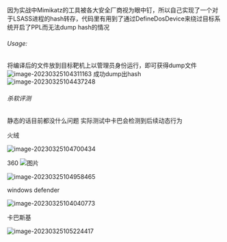 因为实战中Mimikatz的工具被各大安全厂商视为眼中钉，所以自己实现了一个对于LSASS进程的hash转存，代码里有用到了通过DefineDosDevice来绕过目标系统开启了PPL而无法dump hash的情况


###### Usage:

将编译后的文件放到目标靶机上以管理员身份运行，即可获得dump文件
![image-20230325104311163](https://user-images.githubusercontent.com/83112602/227687343-6ae57dd3-87ec-435c-a4a5-5a36c13aeea1.png)
成功dump出hash![image-20230325104437248](https://user-images.githubusercontent.com/83112602/227687375-87adae5e-8e44-4e3a-82d6-9176363f3329.png)



###### 杀软评测

静态的话目前都没什么问题 实际测试中卡巴会检测到后续动态行为

火绒

![image-20230325104700434](https://user-images.githubusercontent.com/83112602/227687535-f77c2cc4-c40a-4413-8c6b-b201b9bf99bb.png)


360
![图片](https://user-images.githubusercontent.com/83112602/227720487-e9890ab3-f5d9-41d6-a51f-67834b527fbd.png)

![image-20230325104958465](https://user-images.githubusercontent.com/83112602/227687568-bb460140-6daf-4fde-a557-c7aa92c37681.png)



windows defender

![image-20230325104040773](https://user-images.githubusercontent.com/83112602/227687630-a221d6a8-cdf6-45db-bb69-c920831c13e7.png)


卡巴斯基

![image-20230325105224417](https://user-images.githubusercontent.com/83112602/227687680-43845183-cf5b-4488-a178-10e71036b890.png)
